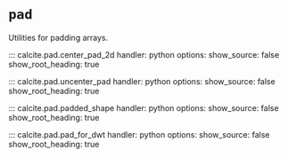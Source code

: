 # `pad`

Utilities for padding arrays.

::: calcite.pad.center_pad_2d
    handler: python
    options:
        show_source: false
        show_root_heading: true

::: calcite.pad.uncenter_pad
    handler: python
    options:
        show_source: false
        show_root_heading: true

::: calcite.pad.padded_shape
    handler: python
    options:
        show_source: false
        show_root_heading: true

::: calcite.pad.pad_for_dwt
    handler: python
    options:
        show_source: false
        show_root_heading: true
